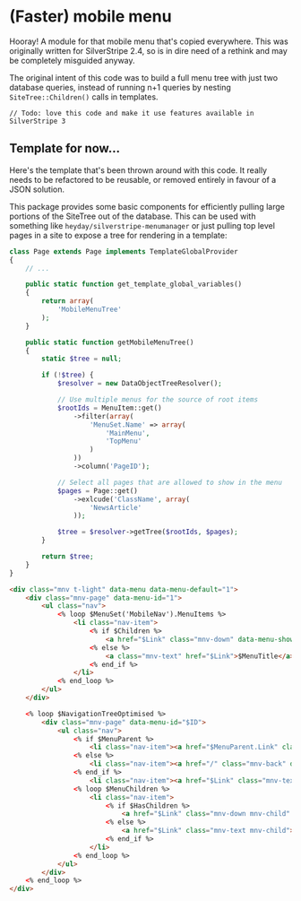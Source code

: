 # (Faster) mobile menu

Hooray! A module for that mobile menu that's copied everywhere. This was originally written for SilverStripe 2.4, so is in dire need of a rethink and may be completely misguided anyway.

The original intent of this code was to build a full menu tree with just two database queries, instead of running n+1 queries by nesting `SiteTree::Children()` calls in templates.

    // Todo: love this code and make it use features available in SilverStripe 3

## Template for now...

Here's the template that's been thrown around with this code. It really needs to be refactored to be reusable, or removed entirely in favour of a JSON solution.

This package provides some basic components for efficiently pulling large portions of the SiteTree out of the database. This can be used with something like `heyday/silverstripe-menumanager` or just pulling top level pages in a site to expose a tree for rendering in a template:

```php
class Page extends Page implements TemplateGlobalProvider
{
    // ...

    public static function get_template_global_variables()
    {
        return array(
            'MobileMenuTree'
        );
    }

    public static function getMobileMenuTree()
    {
        static $tree = null;

        if (!$tree) {
            $resolver = new DataObjectTreeResolver();

            // Use multiple menus for the source of root items
            $rootIds = MenuItem::get()
                ->filter(array(
                    'MenuSet.Name' => array(
                        'MainMenu',
                        'TopMenu'
                    )
                ))
                ->column('PageID');

            // Select all pages that are allowed to show in the menu
            $pages = Page::get()
                ->exlcude('ClassName', array(
                    'NewsArticle'
                ));

            $tree = $resolver->getTree($rootIds, $pages);
        }

        return $tree;
    }
}
```

```html
<div class="mnv t-light" data-menu data-menu-default="1">
	<div class="mnv-page" data-menu-id="1">
		<ul class="nav">
			<% loop $MenuSet('MobileNav').MenuItems %>
				<li class="nav-item">
					<% if $Children %>
						<a href="$Link" class="mnv-down" data-menu-show="$PageID">$MenuTitle</a>
					<% else %>
						<a class="mnv-text" href="$Link">$MenuTitle</a>
					<% end_if %>
				</li>
			<% end_loop %>
		</ul>
	</div>

	<% loop $NavigationTreeOptimised %>
		<div class="mnv-page" data-menu-id="$ID">
			<ul class="nav">
				<% if $MenuParent %>
					<li class="nav-item"><a href="$MenuParent.Link" class="mnv-back" data-menu-back="$ParentID">$MenuParent.MenuTitle</a></li>
				<% else %>
					<li class="nav-item"><a href="/" class="mnv-back" data-menu-back="1">Home</a></li>
				<% end_if %>
					<li class="nav-item"><a href="$Link" class="mnv-text">$MenuTitle</a></li>
				<% loop $MenuChildren %>
					<li class="nav-item">
						<% if $HasChildren %>
							<a href="$Link" class="mnv-down mnv-child" data-menu-show="$ID">$MenuTitle</a>
						<% else %>
							<a href="$Link" class="mnv-text mnv-child">$MenuTitle</a>
						<% end_if %>
					</li>
				<% end_loop %>
			</ul>
		</div>
	<% end_loop %>
</div>
```

